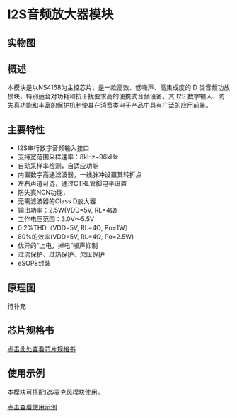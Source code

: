 # I2S音频放大器模块

## 实物图

## 概述

本模块是以NS4168为主控芯片，是一款高效、低噪声、高集成度的 D 类音频功放模块，特别适合对功耗和抗干扰要求高的便携式音频设备。其 I2S 数字输入、防失真功能和丰富的保护机制使其在消费类电子产品中具有广泛的应用前景。

## 主要特性

- I2S串行数字音频输入接口
- 支持宽范围采样速率：8kHz~96kHz
- 自动采样率检测，自适应功能
- 内置数字高通滤波器，一线脉冲设置其转折点
- 左右声道可选，通过CTRL管脚电平设置
- 防失真NCN功能，  
- 无需滤波器的Class D放大器
- 输出功率：2.5W(VDD=5V, RL=4Ω)
- 工作电压范围：3.0V～5.5V
- 0.2%THD（VDD=5V, RL=4Ω, Po=1W）
- 80%的效率(VDD=5V, RL=4Ω, Po=2.5W)
- 优异的“上电，掉电”噪声抑制
- 过流保护、过热保护、欠压保护
- eSOP8封装

## 原理图

待补充

## 芯片规格书

[点击此处查看芯片规格书](http://www.szczkjgs.com/UploadFiles/fujian/3725/NS4168.pdf)

## 使用示例

本模块可搭配I2S麦克风模块使用。

[点击查看使用示例](zh-cn/ph2.0_sensors/smart_module/i2s_mems_mic/i2s_mems_mic.md#Arduino使用示例)
